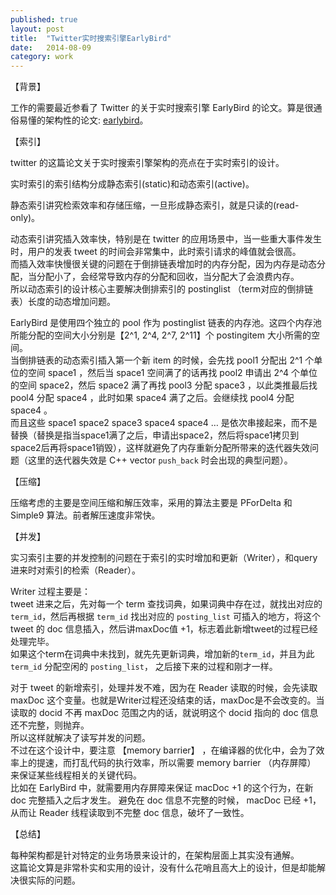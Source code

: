 ```yaml
---
published: true
layout: post
title:  "Twitter实时搜索引擎EarlyBird"
date:   2014-08-09
category: work
---
```



【背景】

工作的需要最近参看了 Twitter 的关于实时搜索引擎 EarlyBird 的论文。算是很通俗易懂的架构性的论文: [earlybird]。

【索引】

twitter 的这篇论文关于实时搜索引擎架构的亮点在于实时索引的设计。  

实时索引的索引结构分成静态索引(static)和动态索引(active)。  


静态索引讲究检索效率和存储压缩，一旦形成静态索引，就是只读的(read-only)。  

动态索引讲究插入效率快，特别是在 twitter 的应用场景中，当一些重大事件发生时，用户的发表 tweet 的时间会非常集中，此时索引请求的峰值就会很高。   
而插入效率快慢很关键的问题在于倒排链表增加时的内存分配，因为内存是动态分配，当分配小了，会经常导致内存的分配和回收，当分配大了会浪费内存。  
所以动态索引的设计核心主要解决倒排索引的 postinglist （term对应的倒排链表）长度的动态增加问题。  

EarlyBird 是使用四个独立的 pool 作为 postinglist 链表的内存池。这四个内存池所能分配的空间大小分别是【2^1, 2^4, 2^7, 2^11】个 postingitem 大小所需的空间。  
当倒排链表的动态索引插入第一个新 item 的时候，会先找 pool1 分配出 2^1 个单位的空间 space1 ，然后当 space1 空间满了的话再找 pool2 申请出 2^4 个单位的空间 space2，然后 space2 满了再找 pool3 分配 space3 ，以此类推最后找 pool4 分配 space4 ，此时如果 space4 满了之后。会继续找 pool4 分配 space4 。  
而且这些 space1 space2 space3 space4 space4 … 是依次串接起来，而不是替换（替换是指当space1满了之后，申请出space2，然后将space1拷贝到space2后再将space1销毁），这样就避免了内存重新分配所带来的迭代器失效问题（这里的迭代器失效是 C++ vector `push_back` 时会出现的典型问题）。  

【压缩】

压缩考虑的主要是空间压缩和解压效率，采用的算法主要是 PForDelta 和 Simple9 算法。前者解压速度非常快。  

【并发】

实习索引主要的并发控制的问题在于索引的实时增加和更新（Writer），和query进来时对索引的检索（Reader）。  

Writer 过程主要是：  
tweet 进来之后，先对每一个 term 查找词典，如果词典中存在过，就找出对应的 `term_id`，然后再根据 `term_id` 找出对应的 `posting_list` 可插入的地方，将这个 tweet 的 doc 信息插入，然后讲maxDoc值 +1，标志着此新增tweet的过程已经处理完毕。  
如果这个term在词典中未找到，就先先更新词典，增加新的`term_id`，并且为此 `term_id` 分配空闲的 `posting_list`， 之后接下来的过程和刚才一样。  

对于 tweet 的新增索引，处理并发不难，因为在 Reader 读取的时候，会先读取 maxDoc 这个变量。也就是Writer过程还没结束的话，maxDoc是不会改变的。当读取的 docid 不再 maxDoc 范围之内的话，就说明这个 docid 指向的 doc 信息还不完整，则抛弃。  
所以这样就解决了读写并发的问题。  
不过在这个设计中，要注意 【memory barrier】 ，在编译器的优化中，会为了效率上的提速，而打乱代码的执行效率，所以需要 memory barrier （内存屏障） 来保证某些线程相关的关键代码。  
比如在 EarlyBird 中，就需要用内存屏障来保证 macDoc +1 的这个行为，在新 doc 完整插入之后才发生。 避免在 doc 信息不完整的时候， macDoc 已经 +1，从而让 Reader 线程读取到不完整 doc 信息，破坏了一致性。  

【总结】

每种架构都是针对特定的业务场景来设计的，在架构层面上其实没有通解。  
这篇论文算是非常朴实和实用的设计，没有什么花哨且高大上的设计，但是却能解决很实际的问题。  


[earlybird]:http://images.yanyiwu.com/4d6cc19893_earlybird.pdf

